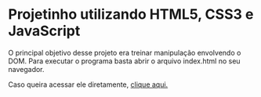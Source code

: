 # Projetinho utilizando HTML5, CSS3 e JavaScript

O principal objetivo desse projeto era treinar manipulação envolvendo o DOM.
Para executar o programa basta abrir o arquivo index.html no seu navegador.

Caso queira acessar ele diretamente, [clique aqui.](https://try-guess-my-number.netlify.app/)
